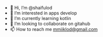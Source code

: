 - 👋 Hi, I’m @shaifulod
- 👀 I’m interested in apps develop
- 🌱 I’m currently learning kotlin
- 💞️ I’m looking to collaborate on gitahub
- 📫 How to reach me mmiiklod@gmail.com

<!---
shaifulod/shaifulod is a ✨ special ✨ repository because its `README.md` (this file) appears on your GitHub profile.
You can click the Preview link to take a look at your changes.
--->
